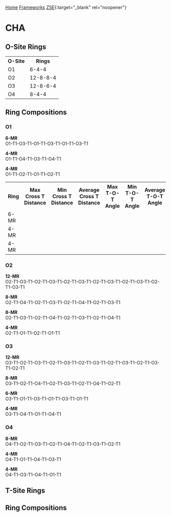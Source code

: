 [Home](/zrdb) [Frameworks](/zrdb/pages/frameworks) [ZSE](https://github.com/jtcrum/zse){:target="_blank" rel="noopener"}

# CHA

## O-Site Rings

<table style="width:70%" class="center">
  <tr>
    <th>O-Site</th>
    <th>Rings</th> 
  </tr>
  <tr>
    <td>O1</td>
    <td>6-4-4</td> 
  </tr>
  <tr>
    <td>O2</td>
    <td>12-8-8-4</td> 
  </tr>
  <tr>
	<td>O3</td>
	<td>12-8-6-4</td>
  </tr>
  <tr>
	<td>O4</td>
	<td>8-4-4</td>
  </tr>
</table>

## Ring Compositions
### O1
**6-MR**  
O1-T1-O3-T1-O1-T1-O3-T1-O1-T1-O3-T1

**4-MR**  
O1-T1-O4-T1-O3-T1-O4-T1

**4-MR**  
O1-T1-O2-T1-O1-T1-O2-T1

<table width="70%">
  <tr>
	<th> Ring </th>
	<th> Max Cross T Distance </th>
	<th> Min Cross T Distance </th>
	<th> Average Cross T Distance </th>
	<th> Max T-O-T Angle </th>
	<th> Min T-O-T Angle </th>
	<th> Average T-O-T Angle </th>
  </tr>
  <tr>
	<td> 6-MR </td>
	<td> </td>
  </tr>
  <tr>
	<td> 4-MR </td>
  </tr>
  <tr>
	<td> 4-MR </td>
  </tr>
</table>

### O2
**12-MR**  
O2-T1-O3-T1-O2-T1-O3-T1-O2-T1-O3-T1-O2-T1-O3-T1-O2-T1-O3-T1-O2-T1-O3-T1

**8-MR**  
O2-T1-O4-T1-O2-T1-O3-T1-O2-T1-O4-T1-O2-T1-O3-T1

**8-MR**  
O2-T1-O3-T1-O2-T1-O4-T1-O2-T1-O3-T1-O2-T1-O4-T1

**4-MR**  
O2-T1-O1-T1-O2-T1-O1-T1

### O3
**12-MR**  
O3-T1-O2-T1-O3-T1-O2-T1-O3-T1-O2-T1-O3-T1-O2-T1-O3-T1-O2-T1-O3-T1-O2-T1

**8-MR**  
O3-T1-O2-T1-O4-T1-O2-T1-O3-T1-O2-T1-O4-T1-O2-T1

**6-MR**  
O3-T1-O1-T1-O3-T1-O1-T1-O3-T1-O1-T1

**4-MR**  
O3-T1-O4-T1-O1-T1-O4-T1

### O4
**8-MR**  
O4-T1-O2-T1-O3-T1-O2-T1-O4-T1-O2-T1-O3-T1-O2-T1

**4-MR**  
O4-T1-O1-T1-O4-T1-O3-T1

**4-MR**  
O4-T1-O3-T1-O4-T1-O1-T1

## T-Site Rings

## Ring Compositions
